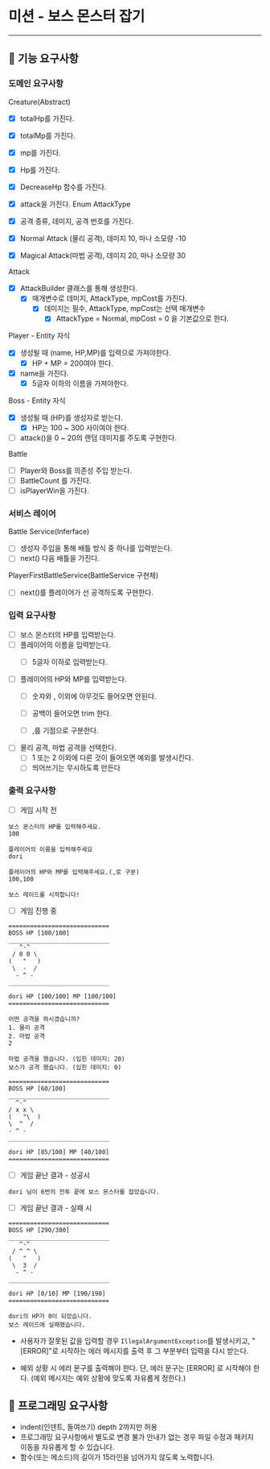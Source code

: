 # 미션 - 보스 몬스터 잡기

---

## 🚀 기능 요구사항

### 도메인 요구사항

Creature(Abstract)

- [x] totalHp를 가진다.
- [x] totalMp를 가진다.
- [x] mp를 가진다.
- [x] Hp를 가진다.
- [x] DecreaseHp 함수를 가진다.
- [x] attack을 가진다.
  Enum AttackType

- [x] 공격 종류, 데미지, 공격 번호를 가진다.
- [x] Normal Attack (물리 공격), 데미지 10, 마나 소모량 -10
- [x] Magical Attack(마법 공격), 데미지 20, 마나 소모량 30

Attack

-[x] AttackBuilder 클래스를 통해 생성한다.
    - [x] 매개변수로 데미지, AttackType, mpCost를 가진다.
        - [x] 데미지는 필수, AttackType, mpCost는 선택 매개변수
            - [x] AttackType = Normal, mpCost = 0 을 기본값으로 한다.

Player - Entity 자식

- [x] 생성될 때 (name, HP,MP)를 입력으로 가져야한다.
    - [x] HP + MP = 200여야 한다.
- [x] name을 가진다.
    - [x] 5글자 이하의 이름을 가져야한다.

Boss - Entity 자식

- [x] 생성될 때 (HP)를 생성자로 받는다.
    - [x] HP는 100 ~ 300 사이여야 한다.
- [ ] attack()을 0 ~ 20의 랜덤 데미지를 주도록 구현한다.

Battle

- [ ] Player와 Boss를 의존성 주입 받는다.
- [ ] BattleCount 를 가진다.
- [ ] isPlayerWin을 가진다.

### 서비스 레이어

Battle Service(Inferface)

- [ ] 생성자 주입을 통해 배틀 방식 중 하나를 입력받는다.
- [ ] next() 다음 배틀을 가진다.

PlayerFirstBattleService(BattleService 구현체)

- [ ] next()를 플레이어가 선 공격하도록 구현한다.

### 입력 요구사항

- [ ] 보스 몬스터의 HP를 입력받는다.
- [ ] 플레이어의 이름을 입력받는다.
    - [ ] 5글자 이하로 입력받는다.


- [ ] 플레이어의 HP와 MP를 입력받는다.
    - [ ] 숫자와 , 이외에 아무것도 들어오면 안된다.
    - [ ] 공백이 들어오면 trim 한다.
    - [ ] ,를 기점으로 구분한다.


- [ ] 물리 공격, 마법 공격을 선택한다.
    - [ ] 1 또는 2 이외에 다른 것이 들어오면 예외를 발생시킨다.
    - [ ] 띄어쓰기는 무시하도록 만든다

### 출력 요구사항

- [ ] 게임 시작 전

<div>

    보스 몬스터의 HP를 입력해주세요.
    100

    플레이어의 이름을 입력해주세요
    dori
    
    플레이어의 HP와 MP를 입력해주세요.(,로 구분)
    100,100
    
    보스 레이드를 시작합니다!

</div>

- [ ] 게임 진행 중

<div>

    ============================
    BOSS HP [100/100]
    ____________________________
       ^-^
     / 0 0 \
    (   "   )
     \  -  /
      - ^ -
    ____________________________
    
    dori HP [100/100] MP [100/100]
    ============================
    
    어떤 공격을 하시겠습니까?
    1. 물리 공격
    2. 마법 공격
    2
    
    마법 공격을 했습니다. (입힌 데미지: 20)
    보스가 공격 했습니다. (입힌 데미지: 0)

    ============================
    BOSS HP [60/100]
    ____________________________
      ^-^
    / x x \
    (   "\  )
    \  ^  /
    - ^ -
    ____________________________

    dori HP [85/100] MP [40/100]
    ============================

</div>

- [ ] 게임 끝난 결과 - 성공시

<div>

    dori 님이 6번의 전투 끝에 보스 몬스터를 잡았습니다.

</div>

- [ ] 게임 끝난 결과 - 실패 시

<div>

    ============================
    BOSS HP [290/300]
    ____________________________
       ^-^
     / ^ ^ \
    (   "   )
     \  3  /
      - ^ -
    ____________________________
    
    dori HP [0/10] MP [190/190]
    ============================
    
    dori의 HP가 0이 되었습니다.
    보스 레이드에 실패했습니다.

</div>

- 사용자가 잘못된 값을 입력할 경우 `IllegalArgumentException`를 발생시키고, "[ERROR]"로 시작하는 에러 메시지를 출력 후 그 부분부터 입력을 다시 받는다.


- 예외 상황 시 에러 문구를 출력해야 한다. 단, 에러 문구는 [ERROR] 로 시작해야 한다. (예외 메시지는 예외 상황에 맞도록 자유롭게 정한다.)

## 🎱 프로그래밍 요구사항

- indent(인덴트, 들여쓰기) depth 2까지만 허용
- 프로그래밍 요구사항에서 별도로 변경 불가 안내가 없는 경우 파일 수정과 패키지 이동을 자유롭게 할 수 있습니다.
- 함수(또는 메소드)의 길이가 15라인을 넘어가지 않도록 노력합니다.

